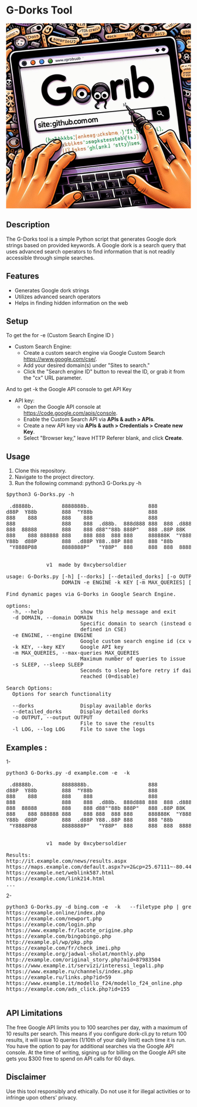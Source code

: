 # G-Dorks Tool
![alt text](dorks.jpeg)
## Description
The G-Dorks tool is a simple Python script that generates Google dork strings based on provided keywords. A Google dork is a search query that uses advanced search operators to find information that is not readily accessible through simple searches.

## Features
- Generates Google dork strings
- Utilizes advanced search operators
- Helps in finding hidden information on the web


## Setup 
To get the for -e (Custom Search Engine ID ) 
- Custom Search Engine:
  - Create a custom search engine via Google Custom Search https://www.google.com/cse/.
  - Add your desired domain(s) under "Sites to search."
  - Click the "Search engine ID" button to reveal the ID, or grab it from the "cx" URL parameter.
 

And to get -k  the Google API console to get API Key 
- API key:
  - Open the Google API console at https://code.google.com/apis/console.
  - Enable the Custom Search API via **APIs & auth > APIs**.
  - Create a new API key via **APIs & auth > Credentials > Create new Key**.
  - Select "Browser key," leave HTTP Referer blank, and click **Create**.

## Usage
1. Clone this repository.
2. Navigate to the project directory.
3. Run the following command:
python3 G-Dorks.py -h
<pre>
$python3 G-Dorks.py -h
 
 .d8888b.         8888888b.                   888               
d88P  Y88b        888  "Y88b                  888               
888    888        888    888                  888               
888               888    888  .d88b.  888d888 888  888 .d8888b  
888  88888        888    888 d88""88b 888P"   888 .88P 88K      
888    888 888888 888    888 888  888 888     888888K  "Y8888b. 
Y88b  d88P        888  .d88P Y88..88P 888     888 "88b      X88 
 "Y8888P88        8888888P"   "Y88P"  888     888  888  88888P' 
                                                                
                                                                
             v1  made by 0xcybersoldier 

usage: G-Dorks.py [-h] [--dorks] [--detailed_dorks] [-o OUTPUT] [-l LOG] -d
                  DOMAIN -e ENGINE -k KEY [-m MAX_QUERIES] [-s SLEEP]

Find dynamic pages via G-Dorks in Google Search Engine.

options:
  -h, --help            show this help message and exit
  -d DOMAIN, --domain DOMAIN
                        Specific domain to search (instead of all domains
                        defined in CSE)
  -e ENGINE, --engine ENGINE
                        Google custom search engine id (cx value)
  -k KEY, --key KEY     Google API key
  -m MAX_QUERIES, --max-queries MAX_QUERIES
                        Maximum number of queries to issue
  -s SLEEP, --sleep SLEEP
                        Seconds to sleep before retry if daily API limit is
                        reached (0=disable)

Search Options:
  Options for search functionality

  --dorks               Display available dorks
  --detailed_dorks      Display detailed dorks
  -o OUTPUT, --output OUTPUT
                        File to save the results
  -l LOG, --log LOG     File to save the logs
</pre>
## Examples : 
1-
<pre>
python3 G-Dorks.py -d example.com -e <custom-search-engine-id> -k <API-Key>
 
 .d8888b.         8888888b.                   888               
d88P  Y88b        888  "Y88b                  888               
888    888        888    888                  888               
888               888    888  .d88b.  888d888 888  888 .d8888b  
888  88888        888    888 d88""88b 888P"   888 .88P 88K      
888    888 888888 888    888 888  888 888     888888K  "Y8888b. 
Y88b  d88P        888  .d88P Y88..88P 888     888 "88b      X88 
 "Y8888P88        8888888P"   "Y88P"  888     888  888  88888P' 
                                                                
                                                                
             v1  made by 0xcybersoldier 

Results:
http://it.example.com/news/results.aspx
https://maps.example.com/default.aspx?v=2&cp=25.67111~-80.44472&lvl=10
https://example.net/weblink587.html
https://example.com/link214.html
...
</pre>

2-
<pre>
python3 G-Dorks.py -d bing.com -e <custom-search-engine-id> -k <API-Key>  --filetype php | grep -i php
https://example.online/index.php
https://example.com/newport.php
https://example.com/login.php
https://www.example.fr/lacote_origine.php
https://example.com/bingobingo.php
http://example.pl/wp/pkp.php
https://example.com/fr/check_imei.php
https://example.org/jadwal-sholat/monthly.php
http://example.com/original_story.php?aid=87983504
https://www.example.it/servizi/interessi_legali.php
https://www.example.ru/channels/index.php
https://example.ru/links.php?id=59
https://www.example.it/modello_f24/modello_f24_online.php
https://example.com/ads_click.php?id=155

</pre>


## API Limitations ##
The free Google API limits you to 100 searches per day, with a maximum of 10 results per search. This means if you configure dork-cli.py to return 100 results, it will issue 10 queries (1/10th of your daily limit) each time it is run. You have the option to pay for additional searches via the Google API console. At the time of writing, signing up for billing on the Google API site gets you $300 free to spend on API calls for 60 days.

## Disclaimer
Use this tool responsibly and ethically. Do not use it for illegal activities or to infringe upon others' privacy.
